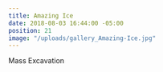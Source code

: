 ```yaml
---
title: Amazing Ice
date: 2018-08-03 16:44:00 -05:00
position: 21
image: "/uploads/gallery_Amazing-Ice.jpg"
---
```


Mass Excavation